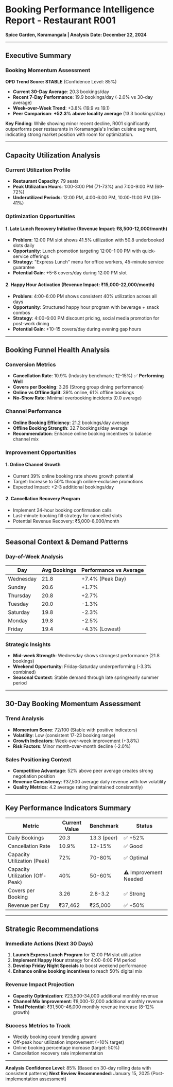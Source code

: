 # Booking Performance Intelligence Report - Restaurant R001
**Spice Garden, Koramangala | Analysis Date: December 22, 2024**

---

## Executive Summary

### Booking Momentum Assessment
**OPD Trend Score: STABLE** (Confidence Level: 85%)

- **Current 30-Day Average**: 20.3 bookings/day
- **Recent 7-Day Performance**: 19.9 bookings/day (-2.0% vs 30-day average)
- **Week-over-Week Trend**: +3.8% (19.9 vs 19.1)
- **Peer Comparison**: **+52.3% above locality average** (13.3 bookings/day)

**Key Finding**: While showing minor recent decline, R001 significantly outperforms peer restaurants in Koramangala's Indian cuisine segment, indicating strong market position with room for optimization.

---

## Capacity Utilization Analysis

### Current Utilization Profile
- **Restaurant Capacity**: 79 seats
- **Peak Utilization Hours**: 1:00-3:00 PM (71-73%) and 7:00-9:00 PM (69-72%)
- **Underutilized Periods**: 12:00 PM, 4:00-6:00 PM, 10:00-11:00 PM (39-41%)

### Optimization Opportunities

#### 1. **Late Lunch Recovery Initiative** (Revenue Impact: ₹8,500-12,000/month)
- **Problem**: 12:00 PM slot shows 41.5% utilization with 50.8 underbooked slots daily
- **Opportunity**: Lunch promotion targeting 12:00-1:00 PM with quick-service offerings
- **Strategy**: "Express Lunch" menu for office workers, 45-minute service guarantee
- **Potential Gain**: +5-8 covers/day during 12:00 PM slot

#### 2. **Happy Hour Activation** (Revenue Impact: ₹15,000-22,000/month)
- **Problem**: 4:00-6:00 PM shows consistent 40% utilization across all days
- **Opportunity**: Structured happy hour program with beverage + snack combos
- **Strategy**: 4:00-6:00 PM discount pricing, social media promotion for post-work dining
- **Potential Gain**: +10-15 covers/day during evening gap hours

---

## Booking Funnel Health Analysis

### Conversion Metrics
- **Cancellation Rate**: 10.9% (Industry benchmark: 12-15%) ✅ **Performing Well**
- **Covers per Booking**: 3.26 (Strong group dining performance)
- **Online vs Offline Split**: 39% online, 61% offline bookings
- **No-Show Rate**: Minimal overbooking incidents (0.0 average)

### Channel Performance
- **Online Booking Efficiency**: 21.2 bookings/day average
- **Offline Booking Strength**: 32.7 bookings/day average
- **Recommendation**: Enhance online booking incentives to balance channel mix

### Improvement Opportunities

#### 1. **Online Channel Growth**
- Current 39% online booking rate shows growth potential
- Target: Increase to 50% through online-exclusive promotions
- Expected Impact: +2-3 additional bookings/day

#### 2. **Cancellation Recovery Program**
- Implement 24-hour booking confirmation calls
- Last-minute booking fill strategy for cancelled slots
- Potential Revenue Recovery: ₹5,000-8,000/month

---

## Seasonal Context & Demand Patterns

### Day-of-Week Analysis
| Day | Avg Bookings | Performance vs Average |
|-----|-------------|----------------------|
| Wednesday | 21.8 | +7.4% (Peak Day) |
| Sunday | 20.6 | +1.7% |
| Thursday | 20.8 | +2.7% |
| Tuesday | 20.0 | -1.3% |
| Saturday | 19.8 | -2.3% |
| Monday | 19.8 | -2.5% |
| Friday | 19.4 | -4.3% (Lowest) |

### Strategic Insights
- **Mid-week Strength**: Wednesday shows strongest performance (21.8 bookings)
- **Weekend Opportunity**: Friday-Saturday underperforming (-3.3% combined)
- **Seasonal Context**: Stable demand through late spring/early summer period

---

## 30-Day Booking Momentum Assessment

### Trend Analysis
- **Momentum Score**: 72/100 (Stable with positive indicators)
- **Volatility**: Low (consistent 17-23 booking range)
- **Growth Indicators**: Week-over-week improvement (+3.8%)
- **Risk Factors**: Minor month-over-month decline (-2.0%)

### Sales Positioning Context
- **Competitive Advantage**: 52% above peer average creates strong negotiation position
- **Revenue Consistency**: ₹37,500 average daily revenue with low volatility
- **Quality Metrics**: 4.2 average rating (maintained consistently)

---

## Key Performance Indicators Summary

| Metric | Current Value | Benchmark | Status |
|--------|--------------|-----------|---------|
| Daily Bookings | 20.3 | 13.3 (peer) | ✅ +52% |
| Cancellation Rate | 10.9% | 12-15% | ✅ Good |
| Capacity Utilization (Peak) | 72% | 70-80% | ✅ Optimal |
| Capacity Utilization (Off-Peak) | 40% | 50-60% | ⚠️ Improvement Needed |
| Covers per Booking | 3.26 | 2.8-3.2 | ✅ Strong |
| Revenue per Day | ₹37,462 | ₹25,000 | ✅ +50% |

---

## Strategic Recommendations

### Immediate Actions (Next 30 Days)
1. **Launch Express Lunch Program** for 12:00 PM slot utilization
2. **Implement Happy Hour** strategy for 4:00-6:00 PM period
3. **Develop Friday Night Specials** to boost weekend performance
4. **Enhance online booking incentives** to reach 50% digital mix

### Revenue Impact Projection
- **Capacity Optimization**: ₹23,500-34,000 additional monthly revenue
- **Channel Mix Improvement**: ₹8,000-12,000 additional monthly revenue
- **Total Potential**: ₹31,500-46,000 monthly revenue increase (8-12% growth)

### Success Metrics to Track
- Weekly booking count trending upward
- Off-peak hour utilization improvement (+10% target)
- Online booking percentage increase (target: 50%)
- Cancellation recovery rate implementation

---

**Analysis Confidence Level**: 85% (Based on 30-day rolling data with consistent patterns)
**Next Review Recommended**: January 15, 2025 (Post-implementation assessment)